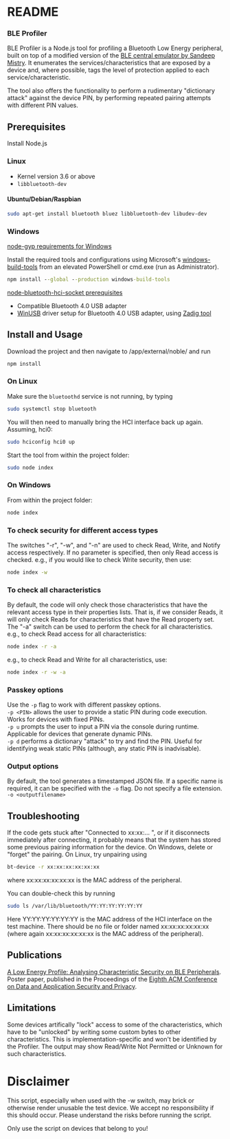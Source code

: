 # README #

### BLE Profiler ###

BLE Profiler is a Node.js tool for profiling a Bluetooth Low Energy peripheral, built on top of a modified version of the [BLE central emulator by Sandeep Mistry](https://github.com/sandeepmistry/noble).
It enumerates the services/characteristics that are exposed by a device and, where possible, tags the level of protection applied to each service/characteristic.

The tool also offers the functionality to perform a rudimentary "dictionary attack" against the device PIN, by performing repeated pairing attempts with different PIN values.

## Prerequisites

Install Node.js

### Linux

 * Kernel version 3.6 or above
 * ```libbluetooth-dev```
 
#### Ubuntu/Debian/Raspbian

```sh
sudo apt-get install bluetooth bluez libbluetooth-dev libudev-dev
```

### Windows

[node-gyp requirements for Windows](https://github.com/TooTallNate/node-gyp#installation)

Install the required tools and configurations using Microsoft's [windows-build-tools](https://github.com/felixrieseberg/windows-build-tools) from an elevated PowerShell or cmd.exe (run as Administrator).

```cmd
npm install --global --production windows-build-tools
```

[node-bluetooth-hci-socket prerequisites](https://github.com/sandeepmistry/node-bluetooth-hci-socket#windows)
 * Compatible Bluetooth 4.0 USB adapter
 * [WinUSB](https://msdn.microsoft.com/en-ca/library/windows/hardware/ff540196(v=vs.85).aspx) driver setup for Bluetooth 4.0 USB adapter, using [Zadig tool](http://zadig.akeo.ie/)


## Install and Usage
Download the project and then navigate to /app/external/noble/ and run
```sh 
npm install
```

### On Linux
Make sure the ```bluetoothd``` service is not running, by typing
```sh
sudo systemctl stop bluetooth
```

You will then need to manually bring the HCI interface back up again. 
Assuming, hci0:
```sh
sudo hciconfig hci0 up
```

Start the tool from within the project folder:
```sh 
sudo node index
```

### On Windows
From within the project folder:
```cmd 
node index
```

### To check security for different access types
The switches "-r", "-w", and "-n" are used to check Read, Write, and Notify access respectively. If no parameter is specified, then only Read access is checked.
e.g., if you would like to check Write security, then use:
```cmd 
node index -w
```

### To check all characteristics
By default, the code will only check those characteristics that have the relevant access type in their properties lists. That is, if we consider Reads, it will only check Reads for characteristics that have the Read property set. The "-a" switch can be used to perform the check for all characteristics.
e.g., to check Read access for all characteristics:
```cmd 
node index -r -a
```

e.g., to check Read and Write for all characteristics, use:
```cmd 
node index -r -w -a
```

### Passkey options
Use the ```-p``` flag to work with different passkey options. <br />
```-p <PIN>``` allows the user to provide a static PIN during code execution. Works for devices with fixed PINs. <br />
```-p u``` prompts the user to input a PIN via the console during runtime. Applicable for devices that generate dynamic PINs. <br />
```-p d``` performs a dictionary "attack" to try and find the PIN. Useful for identifying weak static PINs (although, any static PIN is inadvisable).

### Output options
By default, the tool generates a timestamped JSON file. If a specific name is required, it can be specified with the ```-o``` flag. Do not specify a file extension.
```-o <outputfilename>```

## Troubleshooting
If the code gets stuck after "Connected to xx:xx:... ", or if it disconnects immediately after connecting, it probably means that the system has stored some previous pairing information for the device. On Windows, delete or "forget" the pairing. On Linux, try unpairing using
```sh
bt-device -r xx:xx:xx:xx:xx:xx
```
where xx:xx:xx:xx:xx:xx is the MAC address of the peripheral.

You can double-check this by running
```sh
sudo ls /var/lib/bluetooth/YY:YY:YY:YY:YY:YY
```
Here YY:YY:YY:YY:YY:YY is the MAC address of the HCI interface on the test machine. There should be no file or folder named xx:xx:xx:xx:xx:xx (where again xx:xx:xx:xx:xx:xx is the MAC address of the peripheral).

## Publications
[A Low Energy Profile: Analysing Characteristic Security on BLE Peripherals](https://dl.acm.org/citation.cfm?id=3176945). <br />
Poster paper, published in the Proceedings of the [Eighth ACM Conference on Data and Application Security and Privacy](http://www.codaspy.org/2018/index.html).

## Limitations
Some devices artifically "lock" access to some of the characteristics, which have to be "unlocked" by writing some custom bytes to other characteristics. This is implementation-specific and won't be identified by the Profiler. The output may show Read/Write Not Permitted or Unknown for such characteristics.

# Disclaimer #
This script, especially when used with the -w switch, may brick or otherwise render unusable the test device. We accept no responsibility if this should occur. Please understand the risks before running the script.

Only use the script on devices that belong to you!
